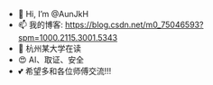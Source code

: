 - 👋 Hi, I’m @AunJkH
- 📫 我的博客: https://blog.csdn.net/m0_75046593?spm=1000.2115.3001.5343
- 🍿 杭州某大学在读
- 😍 AI、取证、安全
- 💕 希望多和各位师傅交流!!!
  
 
<!---
Pres1X/Pres1X is a ✨ special ✨ repository because its `README.md` (this file) appears on your GitHub profile.
You can click the Preview link to take a look at your changes.
--->
